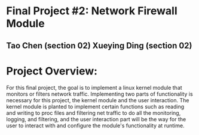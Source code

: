 # Final Project #2: Network Firewall Module
## Tao Chen (section 02) Xueying Ding (section 02)

# Project Overview: <br>
For this final project, the goal is to implement a linux kernel module that monitors or filters network traffic. Implementing two parts of functionality is necessary for this project, the kernel module and the user interaction. The kernel module is planted to implement certain functions such as reading and writing to proc files and filtering net traffic to do all the monitoring, logging, and filtering, and the user interaction part will be the way for the user to interact with and configure the module's functionality at runtime. 

